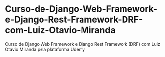 # Curso-de-Django-Web-Framework-e-Django-Rest-Framework-DRF-com-Luiz-Otavio-Miranda
Curso de Django Web Framework e Django Rest Framework (DRF) com Luiz Otavio Miranda pela plataforma Udemy
